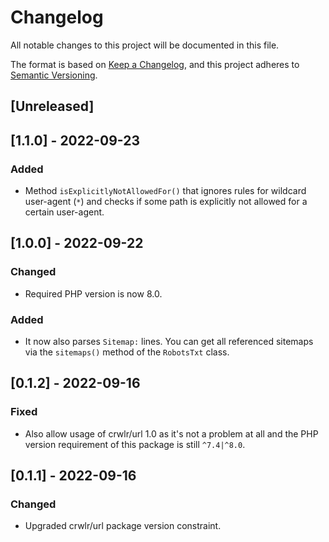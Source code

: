 # Changelog
All notable changes to this project will be documented in this file.

The format is based on [Keep a Changelog](https://keepachangelog.com/en/1.0.0/),
and this project adheres to [Semantic Versioning](https://semver.org/spec/v2.0.0.html).

## [Unreleased]

## [1.1.0] - 2022-09-23
### Added
- Method `isExplicitlyNotAllowedFor()` that ignores rules for wildcard user-agent (`*`) and checks if some path is explicitly not allowed for a certain user-agent.

## [1.0.0] - 2022-09-22
### Changed
- Required PHP version is now 8.0.

### Added
- It now also parses `Sitemap:` lines. You can get all referenced sitemaps via the `sitemaps()` method of the `RobotsTxt` class.

## [0.1.2] - 2022-09-16
### Fixed
- Also allow usage of crwlr/url 1.0 as it's not a problem at all and the PHP version requirement of this package is still `^7.4|^8.0`.

## [0.1.1] - 2022-09-16
### Changed
- Upgraded crwlr/url package version constraint.
